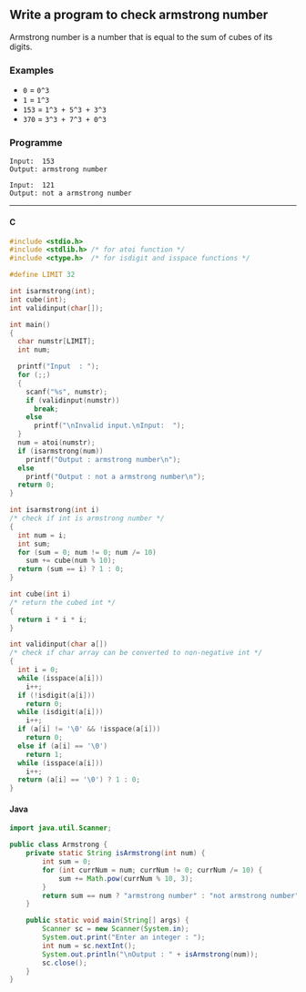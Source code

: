## Write a program to check armstrong number

Armstrong number is a number that is equal to the sum of cubes of its digits.

### Examples

- `0` = `0^3`
- `1` = `1^3`
- `153` = `1^3 + 5^3 + 3^3`
- `370` = `3^3 + 7^3 + 0^3`

### Programme

```
Input:  153
Output: armstrong number
```
```
Input:  121
Output: not a armstrong number
```

---

<CodeBlock slots="heading, code" repeat="2" languages="C, Java" />

#### C

```c
#include <stdio.h>
#include <stdlib.h> /* for atoi function */
#include <ctype.h>  /* for isdigit and isspace functions */

#define LIMIT 32

int isarmstrong(int);
int cube(int);
int validinput(char[]);

int main()
{
  char numstr[LIMIT];
  int num;

  printf("Input  : ");
  for (;;)
  {
    scanf("%s", numstr);
    if (validinput(numstr))
      break;
    else
      printf("\nInvalid input.\nInput:  ");
  }
  num = atoi(numstr);
  if (isarmstrong(num))
    printf("Output : armstrong number\n");
  else
    printf("Output : not a armstrong number\n");
  return 0;
}

int isarmstrong(int i)
/* check if int is armstrong number */
{
  int num = i;
  int sum;
  for (sum = 0; num != 0; num /= 10)
    sum += cube(num % 10);
  return (sum == i) ? 1 : 0;
}

int cube(int i)
/* return the cubed int */
{
  return i * i * i;
}

int validinput(char a[])
/* check if char array can be converted to non-negative int */
{
  int i = 0;
  while (isspace(a[i]))
    i++;
  if (!isdigit(a[i]))
    return 0;
  while (isdigit(a[i]))
    i++;
  if (a[i] != '\0' && !isspace(a[i]))
    return 0;
  else if (a[i] == '\0')
    return 1;
  while (isspace(a[i]))
    i++;
  return (a[i] == '\0') ? 1 : 0;
}
```

#### Java

```java
import java.util.Scanner;

public class Armstrong {
    private static String isArmstrong(int num) {
        int sum = 0;
        for (int currNum = num; currNum != 0; currNum /= 10) {
            sum += Math.pow(currNum % 10, 3);
        }
        return sum == num ? "armstrong number" : "not armstrong number";
    }

    public static void main(String[] args) {
        Scanner sc = new Scanner(System.in);
        System.out.print("Enter an integer : ");
        int num = sc.nextInt();
        System.out.println("\nOutput : " + isArmstrong(num));
        sc.close();
    }
}
```
